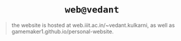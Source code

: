 # <div align="center"><code>web@vedant</code></div>

> the website is hosted at web.iiit.ac.in/~vedant.kulkarni, as well
> as gamemaker1.github.io/personal-website.

